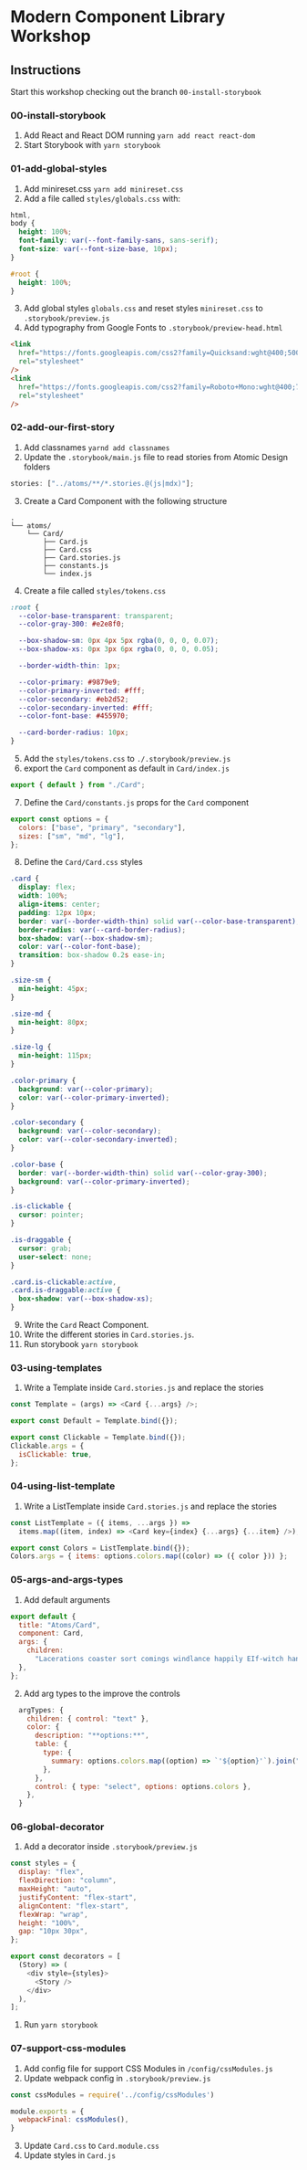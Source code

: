 # Modern Component Library Workshop

## Instructions

Start this workshop checking out the branch `00-install-storybook`

### 00-install-storybook

1. Add React and React DOM running `yarn add react react-dom`
1. Start Storybook with `yarn storybook`

### 01-add-global-styles

1. Add minireset.css `yarn add minireset.css`
1. Add a file called `styles/globals.css` with:

```css
html,
body {
  height: 100%;
  font-family: var(--font-family-sans, sans-serif);
  font-size: var(--font-size-base, 10px);
}

#root {
  height: 100%;
}
```

3. Add global styles `globals.css` and reset styles `minireset.css` to `.storybook/preview.js`
4. Add typography from Google Fonts to `.storybook/preview-head.html`

```html
<link
  href="https://fonts.googleapis.com/css2?family=Quicksand:wght@400;500;700&display=swap"
  rel="stylesheet"
/>
<link
  href="https://fonts.googleapis.com/css2?family=Roboto+Mono:wght@400;700&display=swap"
  rel="stylesheet"
/>
```

### 02-add-our-first-story

1. Add classnames `yarnd add classnames`
1. Update the `.storybook/main.js` file to read stories from Atomic Design folders

```js
stories: ["../atoms/**/*.stories.@(js|mdx)"];
```

3. Create a Card Component with the following structure

```
.
└── atoms/
    └── Card/
        ├── Card.js
        ├── Card.css
        ├── Card.stories.js
        ├── constants.js
        └── index.js
```

4. Create a file called `styles/tokens.css`

```css
:root {
  --color-base-transparent: transparent;
  --color-gray-300: #e2e8f0;

  --box-shadow-sm: 0px 4px 5px rgba(0, 0, 0, 0.07);
  --box-shadow-xs: 0px 3px 6px rgba(0, 0, 0, 0.05);

  --border-width-thin: 1px;

  --color-primary: #9879e9;
  --color-primary-inverted: #fff;
  --color-secondary: #eb2d52;
  --color-secondary-inverted: #fff;
  --color-font-base: #455970;

  --card-border-radius: 10px;
}
```

5. Add the `styles/tokens.css` to `./.storybook/preview.js`
6. export the `Card` component as default in `Card/index.js`

```js
export { default } from "./Card";
```

7. Define the `Card/constants.js` props for the `Card` component

```js
export const options = {
  colors: ["base", "primary", "secondary"],
  sizes: ["sm", "md", "lg"],
};
```

8. Define the `Card/Card.css` styles

```css
.card {
  display: flex;
  width: 100%;
  align-items: center;
  padding: 12px 10px;
  border: var(--border-width-thin) solid var(--color-base-transparent);
  border-radius: var(--card-border-radius);
  box-shadow: var(--box-shadow-sm);
  color: var(--color-font-base);
  transition: box-shadow 0.2s ease-in;
}

.size-sm {
  min-height: 45px;
}

.size-md {
  min-height: 80px;
}

.size-lg {
  min-height: 115px;
}

.color-primary {
  background: var(--color-primary);
  color: var(--color-primary-inverted);
}

.color-secondary {
  background: var(--color-secondary);
  color: var(--color-secondary-inverted);
}

.color-base {
  border: var(--border-width-thin) solid var(--color-gray-300);
  background: var(--color-primary-inverted);
}

.is-clickable {
  cursor: pointer;
}

.is-draggable {
  cursor: grab;
  user-select: none;
}

.card.is-clickable:active,
.card.is-draggable:active {
  box-shadow: var(--box-shadow-xs);
}
```

9. Write the `Card` React Component.
10. Write the different stories in `Card.stories.js`.
11. Run storybook `yarn storybook`

### 03-using-templates

1. Write a Template inside `Card.stories.js` and replace the stories

```js
const Template = (args) => <Card {...args} />;

export const Default = Template.bind({});

export const Clickable = Template.bind({});
Clickable.args = {
  isClickable: true,
};
```

### 04-using-list-template

1. Write a ListTemplate inside `Card.stories.js` and replace the stories

```js
const ListTemplate = ({ items, ...args }) =>
  items.map((item, index) => <Card key={index} {...args} {...item} />);

export const Colors = ListTemplate.bind({});
Colors.args = { items: options.colors.map((color) => ({ color })) };
```

### 05-args-and-args-types

1. Add default arguments

```js
export default {
  title: "Atoms/Card",
  component: Card,
  args: {
    children:
      "Lacerations coaster sort comings windlance happily EIf-witch handful unbefitting? Decide rising startled Aragorn invitations midnight deserves fortunes innards. You cannot hide. I see you. There is no life in the void. Only death. Mirror Emyn dreamed!",
  },
};
```

2. Add arg types to the improve the controls

```js
  argTypes: {
	children: { control: "text" },
    color: {
      description: "**options:**",
      table: {
        type: {
          summary: options.colors.map((option) => `'${option}'`).join("|"),
        },
      },
      control: { type: "select", options: options.colors },
    },
  }
```

### 06-global-decorator

1. Add a decorator inside `.storybook/preview.js`

```js
const styles = {
  display: "flex",
  flexDirection: "column",
  maxHeight: "auto",
  justifyContent: "flex-start",
  alignContent: "flex-start",
  flexWrap: "wrap",
  height: "100%",
  gap: "10px 30px",
};

export const decorators = [
  (Story) => (
    <div style={styles}>
      <Story />
    </div>
  ),
];
```
1. Run `yarn storybook`

### 07-support-css-modules
1. Add config file for support CSS Modules in `/config/cssModules.js`
2. Update webpack config in `.storybook/preview.js`
```js
const cssModules = require('../config/cssModules')

module.exports = {
  webpackFinal: cssModules(),
}

```
3. Update `Card.css` to `Card.module.css`
4. Update styles in `Card.js`